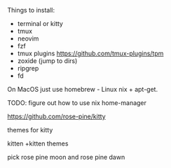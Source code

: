 Things to install:

* terminal or kitty
* tmux
* neovim
* fzf
* tmux plugins https://github.com/tmux-plugins/tpm
* zoxide (jump to dirs)
* ripgrep
* fd

On MacOS just use homebrew - Linux nix + apt-get.

TODO: figure out how to use nix home-manager

https://github.com/rose-pine/kitty

themes for kitty

kitten +kitten themes

pick rose pine moon and rose pine dawn
